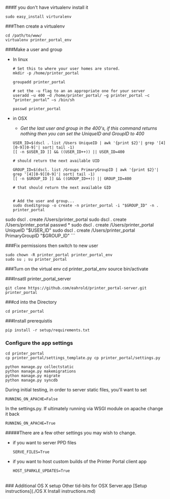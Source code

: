 ###If you don't have virtualenv install it
```
sudo easy_install virturalenv
```

###Then create a virtualenv
```
cd /path/to/www/
virtualenv printer_portal_env
```

###Make a user and group
- In linux
	```
	# Set this to where your user homes are stored.
	mkdir -p /home/printer_portal 

	groupadd printer_portal
	
	# set the -u flag to an an appropriate one for your server
	useradd –u 400 –d /home/printer_portal/ –g printer_portal –c “printer_portal” –s /bin/sh

	passwd printer_portal 

	```
- in OSX
	- *Get the last user and group in the 400's,  if this command returns nothing then you can set the UniqueID and GroupID to 400*
 
	```
	USER_ID=$(dscl . list /Users UniqueID | awk '{print $2}'| grep '[4][0-9][0-9]'| sort| tail -1)
	[[ -n $USER_ID ]] && ((USER_ID++)) || USER_ID=400
	
	# should return the next available UID
	
	GROUP_ID=$(dscl. list /Groups PrimaryGroupID | awk '{print $2}'| grep '[4][0-9][0-9]'| sort| tail -1)
	[[ -n $GROUP_ID ]] && ((GROUP_ID++)) || GROUP_ID=400
	
	# that should return the next available GID

	
	# Add the user and group...	
	sudo dseditgroup -o create -n printer_portal -i "$GROUP_ID" -n . printer_portal
sudo dscl . create /Users/printer_portal
sudo dscl . create /Users/printer_portal passwd *
sudo dscl . create /Users/printer_portal UniqueID "$USER_ID"
sudo dscl . create /Users/printer_portal PrimaryGroupID "$GROUP_ID"
	```
	
  
###Fix permissions then switch to new user
```	
sudo chown -R printer_portal printer_portal_env
sudo su ; su printer_portal
```	  
###Turn on the virtual env
	cd printer_portal_env
    source bin/activate
	
###Insatll printer_portal_server
	
	git clone https://github.com/eahrold/printer_portal-server.git printer_portal

###cd into the Directory

	cd printer_portal 

###Install prerequistis

	pip install -r setup/requirements.txt
	
### Configure the app settings

	cd printer_portal
	cp printer_portal/settings_template.py cp printer_portal/settings.py
	
	python manage.py collectstatic
	python manage.py makemigrations
	python manage.py migrate
	python manage.py syncdb
	
During initial testing, in order to server static files,  you'll want to set 
	
	RUNNING_ON_APACHE=False

In the settings.py.  If ultimately running via WSGI module on apache change it back

	RUNNING_ON_APACHE=True

#####There are a few other settings you may wish to change.
* if you want to server PPD files
	```
	SERVE_FILES=True
	```
* if you want to host custom builds of the Printer Portal client app	
	```
	HOST_SPARKLE_UPDATES=True
	```

</br>
### Additional OS X setup
Other tid-bits for OSX Server.app [Setup instructions](./OS X Install instructions.md)